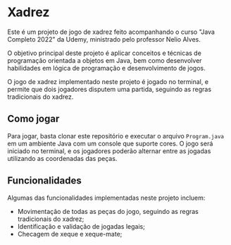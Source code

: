 <h1>Xadrez</h1>
<p>Este é um projeto de jogo de xadrez feito acompanhando o curso "Java Completo 2022" da Udemy, ministrado pelo professor Nelio Alves.</p>
<p>O objetivo principal deste projeto é aplicar conceitos e técnicas de programação orientada a objetos em Java, bem como desenvolver habilidades em lógica de programação e desenvolvimento de jogos.</p>
<p>O jogo de xadrez implementado neste projeto é jogado no terminal, e permite que dois jogadores disputem uma partida, seguindo as regras tradicionais do xadrez.</p>
<h2>Como jogar</h2>
<p>Para jogar, basta clonar este repositório e executar o arquivo <code>Program.java</code> em um ambiente Java com um console que suporte cores. O jogo será iniciado no terminal, e os jogadores poderão alternar entre as jogadas utilizando as coordenadas das peças.</p>
<h2>Funcionalidades</h2>
<p>Algumas das funcionalidades implementadas neste projeto incluem:</p>
<ul>
  <li>Movimentação de todas as peças do jogo, seguindo as regras tradicionais do xadrez;</li>
  <li>Identificação e validação de jogadas legais;</li>
  <li>Checagem de xeque e xeque-mate;</li>
</ul>
